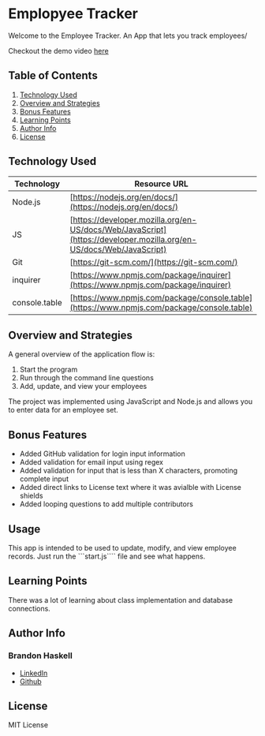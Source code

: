 # Emplopyee Tracker

Welcome to the Employee Tracker.  An App that lets you track employees/

Checkout the demo video [here](https://drive.google.com/file/d/1Xj2cgNI65dJXm-Aqcm5BBmvWKg2PJ8EB/view?usp=sharing)


## Table of Contents

1. [Technology Used](#technology-used)
1. [Overview and Strategies](#overview-and-strategies)
1. [Bonus Features](#bonus-features)
1. [Learning Points](#learning-points)
1. [Author Info](#author-info)
1. [License](#license)


## Technology Used 

| Technology | Resource URL | 
| ------------- | ------------- | 
| Node.js | [https://nodejs.org/en/docs/](https://nodejs.org/en/docs/) |
| JS | [https://developer.mozilla.org/en-US/docs/Web/JavaScript](https://developer.mozilla.org/en-US/docs/Web/JavaScript) |
| Git | [https://git-scm.com/](https://git-scm.com/) |
| inquirer | [https://www.npmjs.com/package/inquirer](https://www.npmjs.com/package/inquirer) |
| console.table | [https://www.npmjs.com/package/console.table](https://www.npmjs.com/package/console.table)


## Overview and Strategies

A general overview of the application flow is:
1. Start the program
1. Run through the command line questions
1. Add, update, and view your employees

The project was implemented using JavaScript and Node.js and allows you to enter data for an employee set.


## Bonus Features

* Added GitHub validation for login input information
* Added validation for email input using regex
* Added validation for input that is less than X characters, promoting complete input
* Added direct links to License text where it was avialble with License shields
* Added looping questions to add multiple contributors


## Usage

This app is intended to be used to update, modify, and view employee records.  Just run the ```start.js```` file and see what happens.

## Learning Points 

There was a lot of learning about class implementation and database connections.


## Author Info

### Brandon Haskell

* [LinkedIn](https://www.linkedin.com/in/BrandonDHaskell)
* [Github](https://github.com/bhaskell7901)


## License

MIT License
